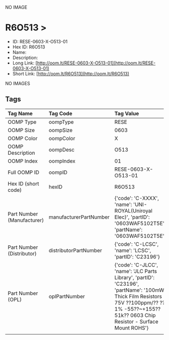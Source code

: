 


  
NO IMAGE  
# R6O513 > 

- ID: RESE-0603-X-O513-01
- Hex ID: R6O513
- Name: 
- Description: 
- Long Link: [http://oom.lt/RESE-0603-X-O513-01](http://oom.lt/RESE-0603-X-O513-01)
- Short Link: [http://oom.lt/R6O513](http://oom.lt/R6O513)
  
NO IMAGES  
## Tags
  

|Tag Name|Tag Code|Tag Value|
| :--- | :--- | :--- |
|OOMP Type|oompType|RESE|
|OOMP Size|oompSize|0603|
|OOMP Color|oompColor|X|
|OOMP Description|oompDesc|O513|
|OOMP Index|oompIndex|01|
|Full OOMP ID|oompID|RESE-0603-X-O513-01|
|Hex ID (short code)|hexID|R6O513|
|Part Number (Manufacturer)|manufacturerPartNumber|{'code': 'C-XXXX', 'name': 'UNI-ROYAL(Uniroyal Elec)', 'partID': '0603WAF5102T5E', 'partName': '0603WAF5102T5E'}|
|Part Number (Distributor)|distributorPartNumber|{'code': 'C-LCSC', 'name': 'LCSC', 'partID': 'C23196'}|
|Part Number (OPL)|oplPartNumber|{'code': 'C-JLCC', 'name': 'JLC Parts Library', 'partID': 'C23196', 'partName': '100mW Thick Film Resistors 75V ??100ppm/?? ??1% -55??~+155?? 51k?? 0603  Chip Resistor - Surface Mount ROHS'}|
||||
